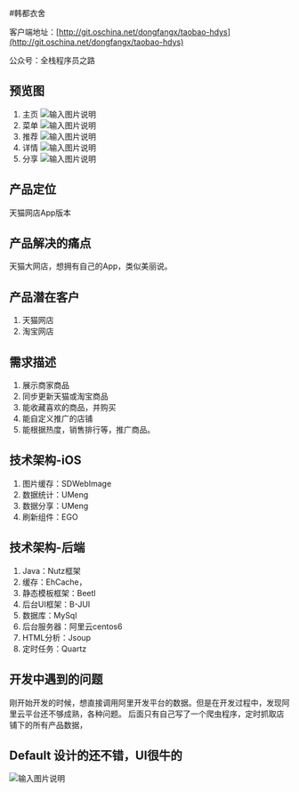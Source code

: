 #韩都衣舍

客户端地址：[http://git.oschina.net/dongfangx/taobao-hdys](http://git.oschina.net/dongfangx/taobao-hdys)

公众号：全栈程序员之路

## 预览图
1. 主页
![输入图片说明](https://git.oschina.net/uploads/images/2017/0715/210704_997cf683_3018.png "在这里输入图片标题")
2. 菜单
![![输入图片说明](https://git.oschina.net/uploads/images/2017/0715/210718_fdcb22a9_3018.png "在这里输入图片标题")](https://mmbiz.qpic.cn/mmbiz/ZxibLSBRKqOmujiaicyibcopTdzet3sxDiaKkwn83EfvzxZLXVwKg2M4B4x63HJJWBAtSDg0ticZCM2hCoNuR5uOhnEA/640?wx_fmt=png&wxfrom=5&wx_lazy=1 "在这里输入图片标题")
3. 推荐
![![输入图片说明](https://git.oschina.net/uploads/images/2017/0715/210728_bf5dec8f_3018.png "在这里输入图片标题")](https://mmbiz.qpic.cn/mmbiz/ZxibLSBRKqOmujiaicyibcopTdzet3sxDiaKkva1PY3mWRjdrpUibMuup7Ugh780bpAnsxic1bnCMMYia3DXhDqRZB8w2A/640?wx_fmt=png&wxfrom=5&wx_lazy=1 "在这里输入图片标题")
4. 详情
![输入图片说明](https://git.oschina.net/uploads/images/2017/0715/210742_45d4c1bd_3018.png "在这里输入图片标题")
5. 分享
![输入图片说明](https://git.oschina.net/uploads/images/2017/0715/210751_e3475bc5_3018.png "在这里输入图片标题")

## 产品定位
天猫网店App版本

## 产品解决的痛点
天猫大网店，想拥有自己的App，类似美丽说。

## 产品潜在客户
1. 天猫网店
2. 淘宝网店

## 需求描述
1. 展示商家商品
2. 同步更新天猫或淘宝商品
3. 能收藏喜欢的商品，并购买
4. 能自定义推广的店铺
5. 能根据热度，销售排行等，推广商品。

## 技术架构-iOS
1. 图片缓存：SDWebImage
2. 数据统计：UMeng
3. 数据分享：UMeng
4. 刷新组件：EGO

## 技术架构-后端
1. Java：Nutz框架
2. 缓存：EhCache，
3. 静态模板框架：Beetl
4. 后台UI框架：B-JUI
5. 数据库：MySql
6. 后台服务器：阿里云centos6
7. HTML分析：Jsoup
8. 定时任务：Quartz

## 开发中遇到的问题
刚开始开发的时候，想直接调用阿里开发平台的数据。但是在开发过程中，发现阿里云平台还不够成熟，各种问题。
后面只有自己写了一个爬虫程序，定时抓取店铺下的所有产品数据，

## Default 设计的还不错，UI很牛的
![输入图片说明](https://git.oschina.net/uploads/images/2017/0715/210949_91b4a6f9_3018.png "在这里输入图片标题")
